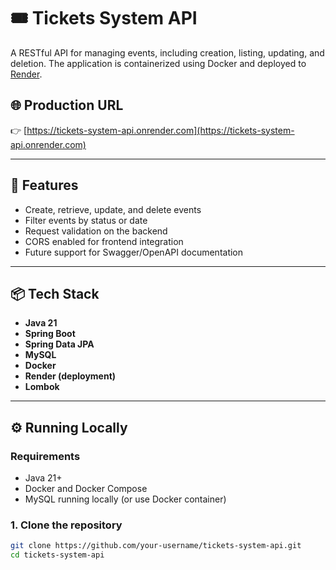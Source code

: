 # 🎟️ Tickets System API

A RESTful API for managing events, including creation, listing, updating, and deletion. The application is containerized using Docker and deployed to [Render](https://render.com).

## 🌐 Production URL

👉 [https://tickets-system-api.onrender.com](https://tickets-system-api.onrender.com)

---

## 🚀 Features

- Create, retrieve, update, and delete events
- Filter events by status or date
- Request validation on the backend
- CORS enabled for frontend integration
- Future support for Swagger/OpenAPI documentation

---

## 📦 Tech Stack

- **Java 21**
- **Spring Boot**
- **Spring Data JPA**
- **MySQL**
- **Docker**
- **Render (deployment)**
- **Lombok**

---

## ⚙️ Running Locally

### Requirements

- Java 21+
- Docker and Docker Compose
- MySQL running locally (or use Docker container)

### 1. Clone the repository

```bash
git clone https://github.com/your-username/tickets-system-api.git
cd tickets-system-api
